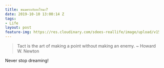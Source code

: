 ```yaml
---
title: ขนมครกกับอะไรนะ?
date: 2019-10-10 13:00:14 Z
tags:
- Life
layout: post
feature-img: https://res.cloudinary.com/sdees-reallife/image/upload/v1555658919/sample_feature_img.png
---
```


> Tact is the art of making a point without making an enemy. ~ Howard W. Newton

<i class="fa fa-child" style="color:plum"></i>

Never stop dreaming!
